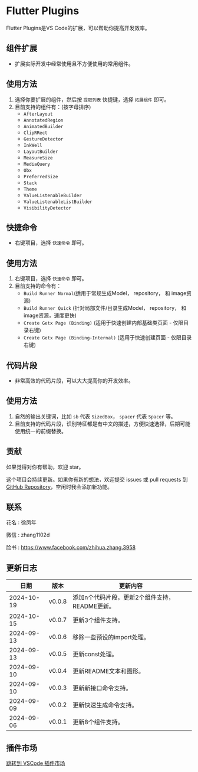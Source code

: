 # Flutter Plugins

Flutter Plugins是VS Code的扩展，可以帮助你提高开发效率。

## 组件扩展

- 扩展实际开发中经常使用且不方便使用的常用组件。

## 使用方法

1. 选择你要扩展的组件，然后按 `提取列表` 快捷键，选择 `拓展组件` 即可。
2. 目前支持的组件有：(按字母排序)
    - `AfterLayout`
    - `AnnotatedRegion`
    - `AnimatedBuilder`
    - `ClipRRect`
    - `GestureDetector`
    - `InkWell`
    - `LayoutBuilder`
    - `MeasureSize`
    - `MediaQuery`
    - `Obx`
    - `PreferredSize`
    - `Stack`
    - `Theme`
    - `ValueListenableBuilder`
    - `ValueListenableListBuilder`
    - `VisibilityDetector`

## 快捷命令

- 右键项目，选择 `快速命令` 即可。

## 使用方法

1. 右键项目，选择 `快速命令` 即可。
2. 目前支持的命令有：
    - `Build Runner Normal`(适用于常规生成Model， repository， 和 image资源)
    - `Build Runner Quick` (针对局部文件/目录生成Model， repository， 和 image资源，速度更快)
    - `Create Getx Page (Binding)` (适用于快速创建内部基础类页面 - 仅限目录右键)
    - `Create Getx Page (Binding-Internal)` (适用于快速创建页面 - 仅限目录右键)
  
## 代码片段

- 非常高效的代码片段，可以大大提高你的开发效率。

## 使用方法

1. 自然的输出关键词，比如 `sb` 代表 `SizedBox`， `spacer` 代表 `Spacer` 等。
2. 目前支持的代码片段，识别特征都是有中文的描述，方便快速选择，后期可能使用统一的前缀替换。

## 贡献

如果觉得对你有帮助，欢迎 star。

这个项目会持续更新。如果你有新的想法，欢迎提交 issues 或 pull requests 到 [GitHub Repository](https://github.com/ke112/vscode_plugins)，空闲时我会添加新功能。


## 联系
花名 : 徐凤年

微信 : zhang1102d

脸书 : https://www.facebook.com/zhihua.zhang.3958

## 更新日志

| 日期       | 版本   | 更新内容                                       |
| ---------- | ------ | ---------------------------------------------- |
| 2024-10-19 | v0.0.8 | 添加n个代码片段，更新2个组件支持，README更新。 |
| 2024-10-15 | v0.0.7 | 更新3个组件支持。                              |
| 2024-09-13 | v0.0.6 | 移除一些预设的import处理。                     |
| 2024-09-13 | v0.0.5 | 更新const处理。                                |
| 2024-09-10 | v0.0.4 | 更新README文本和图形。                         |
| 2024-09-10 | v0.0.3 | 更新新接口命令支持。                           |
| 2024-09-09 | v0.0.2 | 更新快速生成命令支持。                         |
| 2024-09-06 | v0.0.1 | 更新8个组件支持。                              |

## 插件市场
[跳转到 VSCode 插件市场](https://marketplace.visualstudio.com/items?itemName=zhangzhihua.flutter-plugins-zhangzhihua)